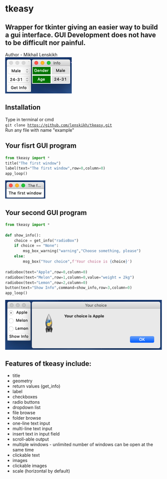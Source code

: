 # tkeasy
## Wrapper for tkinter giving an easier way to build a gui interface. GUI Development does not have to be difficult nor painful.</br>
Author - Mikhail Lenskikh</br>
![Screenshot](/screenshots/droplist.png)

## Installation
Type in terminal or cmd</br>
<code>git clone https://github.com/lenskikh/tkeasy.git</code></br>
Run any file with name "example"

## Your fisrt GUI program
```python
from tkeasy import *
title("The first window")
label(text="The first window",row=0,column=0)
app_loop()
```
![Screenshot](/screenshots/thefirst.png)

## Your second GUI program
```python
from tkeasy import *

def show_info():
    choice = get_info("radioBox")
    if choice == "None":
        msg_box_warning("warning","Choose something, please")
    else:
        msg_box("Your choice",f'Your choice is {choice}')

radiobox(text="Apple",row=0,column=0)
radiobox(text="Melon",row=1,column=0,value="weight = 2kg")
radiobox(text="Lemon",row=2,column=0)
button(text="Show Info",command=show_info,row=3,column=0)
app_loop()
```
![Screenshot](/screenshots/radiobox.png)

## Features of tkeasy include:

* title
* geometry
* return values (get_info)
* label
* checkboxes
* radio buttons
* dropdown list
* file browse
* folder browse
* one-line text input
* multi-line text input
* insert text in input field
* scroll-able output
* multiple windows - unlimited number of windows can be open at the same time
* clickable text
* images
* clickable images
* scale (horizontal by default) 